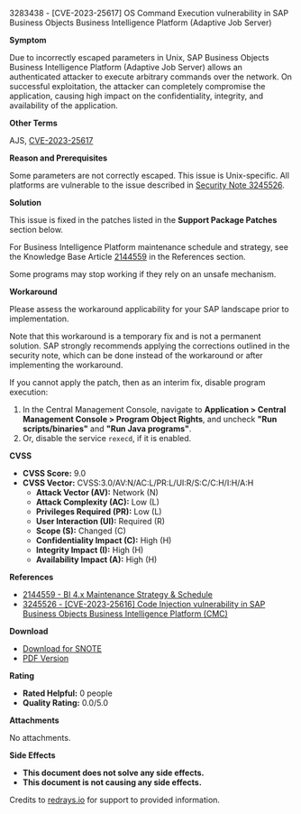 3283438 - [CVE-2023-25617] OS Command Execution vulnerability in SAP Business Objects Business Intelligence Platform (Adaptive Job Server)

**Symptom**

Due to incorrectly escaped parameters in Unix, SAP Business Objects Business Intelligence Platform (Adaptive Job Server) allows an authenticated attacker to execute arbitrary commands over the network. On successful exploitation, the attacker can completely compromise the application, causing high impact on the confidentiality, integrity, and availability of the application.

**Other Terms**

AJS, [CVE-2023-25617](https://www.cve.org/CVERecord?id=CVE-2023-25617)

**Reason and Prerequisites**

Some parameters are not correctly escaped. This issue is Unix-specific. All platforms are vulnerable to the issue described in [Security Note 3245526](https://me.sap.com/notes/3245526).

**Solution**

This issue is fixed in the patches listed in the **Support Package Patches** section below.

For Business Intelligence Platform maintenance schedule and strategy, see the Knowledge Base Article [2144559](https://me.sap.com/notes/2144559) in the References section.

Some programs may stop working if they rely on an unsafe mechanism.

**Workaround**

Please assess the workaround applicability for your SAP landscape prior to implementation.

Note that this workaround is a temporary fix and is not a permanent solution. SAP strongly recommends applying the corrections outlined in the security note, which can be done instead of the workaround or after implementing the workaround.

If you cannot apply the patch, then as an interim fix, disable program execution:

1. In the Central Management Console, navigate to **Application > Central Management Console > Program Object Rights**, and uncheck **"Run scripts/binaries"** and **"Run Java programs"**.
2. Or, disable the service `rexecd`, if it is enabled.

**CVSS**

- **CVSS Score:** 9.0
- **CVSS Vector:** CVSS:3.0/AV:N/AC:L/PR:L/UI:R/S:C/C:H/I:H/A:H
  - **Attack Vector (AV):** Network (N)
  - **Attack Complexity (AC):** Low (L)
  - **Privileges Required (PR):** Low (L)
  - **User Interaction (UI):** Required (R)
  - **Scope (S):** Changed (C)
  - **Confidentiality Impact (C):** High (H)
  - **Integrity Impact (I):** High (H)
  - **Availability Impact (A):** High (H)

**References**

- [2144559 - BI 4.x Maintenance Strategy & Schedule](https://me.sap.com/notes/2144559)
- [3245526 - [CVE-2023-25616] Code Injection vulnerability in SAP Business Objects Business Intelligence Platform (CMC)](https://me.sap.com/notes/3245526)

**Download**

- [Download for SNOTE](https://notesdownloads.sap.com/note/0040000000310312023)
- [PDF Version](https://userapps.support.sap.com/sap/support/sfm/notes/print/0003283438?language=en-US&token=0C5B452BBE8CBF7339D545B9DCAC861E)

**Rating**

- **Rated Helpful:** 0 people
- **Quality Rating:** 0.0/5.0

**Attachments**

No attachments.

**Side Effects**

- **This document does not solve any side effects.**
- **This document is not causing any side effects.**

Credits to [redrays.io](https://redrays.io) for support to provided information.